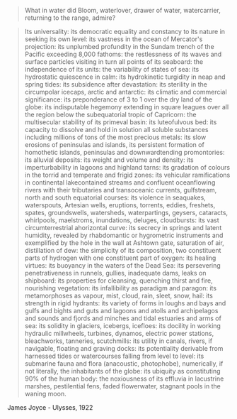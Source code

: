> What in water did Bloom, waterlover, drawer of water, watercarrier, returning to the range, admire?

> Its universality: its democratic equality and constancy to its nature in seeking its own level: its vastness in the ocean of Mercator's projection: its unplumbed profundity in the Sundam trench of the Pacific exceeding 8,000 fathoms: the restlessness of its waves and surface particles visiting in turn all points of its seaboard: the independence of its units: the variability of states of sea: its hydrostatic quiescence in calm: its hydrokinetic turgidity in neap and spring tides: its subsidence after devastation: its sterility in the circumpolar icecaps, arctic and antarctic: its climatic and commercial significance: its preponderance of 3 to 1 over the dry land of the globe: its indisputable hegemony extending in square leagues over all the region below the subequatorial tropic of Capricorn: the multisecular stability of its primeval basin: its luteofulvous bed: its capacity to dissolve and hold in solution all soluble substances including millions of tons of the most precious metals: its slow erosions of peninsulas and islands, its persistent formation of homothetic islands, peninsulas and downwardtending promontories: its alluvial deposits: its weight and volume and density: its imperturbability in lagoons and highland tarns: its gradation of colours in the torrid and temperate and frigid zones: its vehicular ramifications in continental lakecontained streams and confluent oceanflowing rivers with their tributaries and transoceanic currents, gulfstream, north and south equatorial courses: its violence in seaquakes, waterspouts, Artesian wells, eruptions, torrents, eddies, freshets, spates, groundswells, watersheds, waterpartings, geysers, cataracts, whirlpools, maelstroms, inundations, deluges, cloudbursts: its vast circumterrestrial ahorizontal curve: its secrecy in springs and latent humidity, revealed by rhabdomantic or hygrometric instruments and exemplified by the hole in the wall at Ashtown gate, saturation of air, distillation of dew: the simplicity of its composition, two constituent parts of hydrogen with one constituent part of oxygen: its healing virtues: its buoyancy in the waters of the Dead Sea: its persevering penetrativeness in runnels, gullies, inadequate dams, leaks on shipboard: its properties for cleansing, quenching thirst and fire, nourishing vegetation: its infallibility as paradigm and paragon: its metamorphoses as vapour, mist, cloud, rain, sleet, snow, hail: its strength in rigid hydrants: its variety of forms in loughs and bays and gulfs and bights and guts and lagoons and atolls and archipelagos and sounds and fjords and minches and tidal estuaries and arms of sea: its solidity in glaciers, icebergs, icefloes: its docility in working hydraulic millwheels, turbines, dynamos, electric power stations, bleachworks, tanneries, scutchmills: its utility in canals, rivers, if navigable, floating and graving docks: its potentiality derivable from harnessed tides or watercourses falling from level to level: its submarine fauna and flora (anacoustic, photophobe), numerically, if not literally, the inhabitants of the globe: its ubiquity as constituting 90% of the human body: the noxiousness of its effluvia in lacustrine marshes, pestilential fens, faded flowerwater, stagnant pools in the waning moon.

James Joyce - Ulysses, 1922

